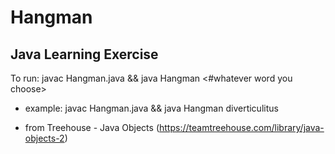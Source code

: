 # Hangman

## Java Learning Exercise

To run: javac Hangman.java && java Hangman <#whatever word you choose>

* example: javac Hangman.java && java Hangman diverticulitus

* from Treehouse - Java Objects
  (https://teamtreehouse.com/library/java-objects-2)
